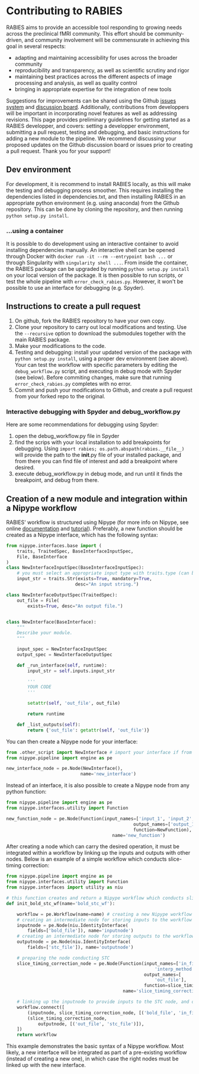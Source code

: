 # Contributing to RABIES

RABIES aims to provide an accessible tool responding to growing needs across the preclinical fMRI community. This effort should be community-driven, and community involvement will be commensurate in achieving this goal in several respects:
- adapting and maintaining accessibility for uses across the broader community
- reproducibility and transparency, as well as scientific scrutiny and rigor
- maintaining best practices across the different aspects of image processing and analysis, as well as quality control
- bringing in appropriate expertise for the integration of new tools

Suggestions for improvements can be shared using the Github [issues system](https://github.com/CoBrALab/RABIES/issues) and [discussion board](https://github.com/CoBrALab/RABIES/discussions). Additionally, contributions from developpers will be important in incorporating novel features as well as addressing revisions. This page provides preliminary guidelines for getting started as a RABIES developper, and covers: setting a developper environment, submitting a pull request, testing and debugging, and basic instructions for adding a new module to the pipeline. We recommend discussing your proposed updates on the Github discussion board or issues prior to creating a pull request. Thank you for your support!

## Dev environment

For development, it is recommend to install RABIES locally, as this will make the testing and debugging process smoother. This requires installing the dependencies listed in dependencies.txt, and then installing RABIES in an appropriate python environment (e.g. using anaconda) from the Github repository. This can be done by cloning the repository, and then running ```python setup.py install```.

### ...using a container

It is possible to do development using an interactive container to avoid installing dependencies manually. An interactive shell can be opened through Docker with ```docker run -it --rm --entrypoint bash ...``` or through Singularity with ```singularity shell ...```. From inside the container, the RABIES package can be upgraded by running ```python setup.py install``` on your local version of the package. It is then possible to run scripts, or test the whole pipeline with ```error_check_rabies.py```. However, it won't be possible to use an interface for debugging (e.g. Spyder).

## Instructions to create a pull request

1. On github, fork the RABIES repository to have your own copy. 
2. Clone your repository to carry out local modifications and testing. Use the `--recursive` option to download the submodules together with the main RABIES package.
3. Make your modifications to the code.
4. Testing and debugging: install your updated version of the package with ```python setup.py install```, using a proper dev environment (see above). Your can test the workflow with specific parameters by editing the ```debug_workflow.py``` script, and executing in debug mode with Spyder (see below). Before commiting changes, make sure that running ```error_check_rabies.py``` completes with no error.
5. Commit and push your modifications to Github, and create a pull request from your forked repo to the original.

### Interactive debugging with Spyder and debug_workflow.py

Here are some recommendations for debugging using Spyder:
1. open the debug_workflow.py file in Spyder
2. find the scrips with your local installation to add breakpoints for debugging. Using `import rabies; os.path.abspath(rabies.__file__)` will provide the path to the __init__.py file of your installed package, and from there you can find file of interest and add a breakpoint where desired.
3. execute debug_workflow.py in debug mode, and run until it finds the breakpoint, and debug from there.


## Creation of a new module and integration within a Nipype workflow

RABIES' workflow is structured using Nipype (for more info on Nipype, see online [documentation](https://nipype.readthedocs.io/en/latest/) and [tutorial](https://miykael.github.io/nipype_tutorial/)). Preferably, a new function should be created as a Nipype interface, which has the following syntax:

```python
from nipype.interfaces.base import (
    traits, TraitedSpec, BaseInterfaceInputSpec,
    File, BaseInterface
)
class NewInterfaceInputSpec(BaseInterfaceInputSpec):
    # you must select an appropriate input type with traits.type (can be Dict, File, Int, ...)
    input_str = traits.Str(exists=True, mandatory=True,
                          desc="An input string.")

class NewInterfaceOutputSpec(TraitedSpec):
    out_file = File(
        exists=True, desc="An output file.")


class NewInterface(BaseInterface):
    """
    Describe your module.
    """

    input_spec = NewInterfaceInputSpec
    output_spec = NewInterfaceOutputSpec

    def _run_interface(self, runtime):
        input_str = self.inputs.input_str

        '''
        YOUR CODE
        '''

        setattr(self, 'out_file', out_file)

        return runtime

    def _list_outputs(self):
        return {'out_file': getattr(self, 'out_file')}


```

You can then create a Nipype node for your interface: 
```python
from .other_script import NewInterface # import your interface if from a different script
from nipype.pipeline import engine as pe

new_interface_node = pe.Node(NewInterface(),
                            name='new_interface')
```

Instead of an interface, it is also possible to create a Nipype node from any python function:
```python
from nipype.pipeline import engine as pe
from nipype.interfaces.utility import Function

new_function_node = pe.Node(Function(input_names=['input_1', 'input_2', ...],
                                                output_names=['output_1', 'output_2', ...],
                                                function=NewFunction),
                                        name='new_function')
```

After creating a node which can carry the desired operation, it must be integrated within a workflow by linking up the inputs and outputs with other nodes. Below is an example of a simple workflow which conducts slice-timing correction:

```python
from nipype.pipeline import engine as pe
from nipype.interfaces.utility import Function
from nipype.interfaces import utility as niu

# this function creates and return a Nipype workflow which conducts slice timing correction
def init_bold_stc_wf(name='bold_stc_wf'):

    workflow = pe.Workflow(name=name) # creating a new Nipype workflow
    # creating an intermediate node for storing inputs to the workflow
    inputnode = pe.Node(niu.IdentityInterface(
        fields=['bold_file']), name='inputnode')
    # creating an intermediate node for storing outputs to the workflow
    outputnode = pe.Node(niu.IdentityInterface(
        fields=['stc_file']), name='outputnode')

    # preparing the node conducting STC
    slice_timing_correction_node = pe.Node(Function(input_names=['in_file', 'tr', 'tpattern', 'stc_axis', 
                                                        'interp_method', 'rabies_data_type'],
                                                    output_names=[
                                                        'out_file'],
                                                    function=slice_timing_correction),
                                            name='slice_timing_correction', mem_gb=1.5*opts.scale_min_memory)

    # linking up the inputnode to provide inputs to the STC node, and outputs from STC to the outputnode of the workflow
    workflow.connect([
        (inputnode, slice_timing_correction_node, [('bold_file', 'in_file')]),
        (slice_timing_correction_node,
            outputnode, [('out_file', 'stc_file')]),
    ])
    return workflow

```

This example demonstrates the basic syntax of a Nipype workflow. Most likely, a new interface will be integrated as part of a pre-existing workflow (instead of creating a new one), in which case the right nodes must be linked up with the new interface.
